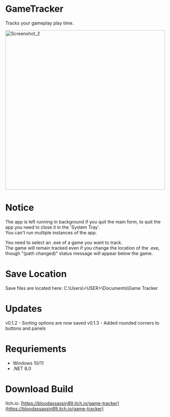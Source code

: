 # GameTracker
Tracks your gameplay play time.

<img src="https://img.itch.zone/aW1hZ2UvMjk5MDIzNS8xODI3MzkyNi5wbmc=/original/FGw08Q.png" alt="Screenshot_2" width="500"/>

# Notice
The app is left running in background if you quit the main form, to quit the app you need to close it in the 'System Tray'.<br>
You can't run multiple instances of the app.

You need to select an .exe of a game you want to track.<br>
The game will remain tracked even if you change the location of the .exe, though "(path changed)" status message will appear below the game.

# Save Location
Save files are located here: C:\Users\\\<USER\>\Documents\Game Tracker

# Updates
v0.1.2 - Sorting options are now saved
v0.1.3 - Added rounded corners to buttons and panels

# Requriements
- Windows 10/11
- .NET 8.0

# Download Build 
Itch.io: [https://bloodassassin89.itch.io/game-tracker](https://bloodassassin89.itch.io/game-tracker)

